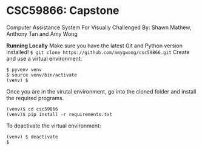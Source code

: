 # CSC59866: Capstone 
Computer Assistance System For Visually Challenged 
By: Shawn Mathew, Anthony Tan and Amy Wong

**Running Locally**
Make sure you have the latest Git and Python version installed!
`$ git clone https://github.com/amygwong/csc59866.git`
Create and use a virtual environment:
```
$ pyvenv venv
$ source venv/bin/activate
(venv) $
```
Once you are in the virutal environment, go into the cloned folder and install the required programs.
```
(venv)$ cd csc59866
(venv)$ pip install -r requirements.txt
```
To deactivate the virtual environment:
```
(venv) $ deactivate
$
```
